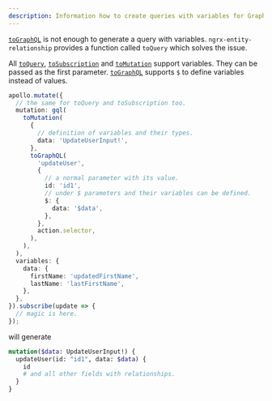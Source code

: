 ```yaml
---
description: Information how to create queries with variables for GraphQL in Redux and NGRX
---
```


[`toGraphQL`](../../guide/graphql/quick.md) is not enough to generate a query with variables.
`ngrx-entity-relationship` provides a function called `toQuery` which solves the issue.

All [`toQuery`](#queries-with-graphql-redux-and-ngrx),
[`toSubscription`](#subscriptions-with-graphql-redux-and-ngrx)
and [`toMutation`](#mutations-with-graphql-redux-and-ngrx) support variables.
They can be passed as the first parameter.
[`toGraphQL`](../../guide/graphql/quick.md) supports `$` to define variables instead of values.

```ts
apollo.mutate({
  // the same for toQuery and toSubscription too.
  mutation: gql(
    toMutation(
      {
        // definition of variables and their types.
        data: 'UpdateUserInput!',
      },
      toGraphQL(
        'updateUser',
        {
          // a normal parameter with its value.
          id: 'id1',
          // under $ parameters and their variables can be defined.
          $: {
            data: '$data',
          },
        },
        action.selector,
      ),
    ),
  ),
  variables: {
    data: {
      firstName: 'updatedFirstName',
      lastName: 'lastFirstName',
    },
  },
}).subscribe(update => {
  // magic is here.
});
```

will generate

```graphql
mutation($data: UpdateUserInput!) {
  updateUser(id: "id1", data: $data) {
    id
    # and all other fields with relationships.
  }
}
```
